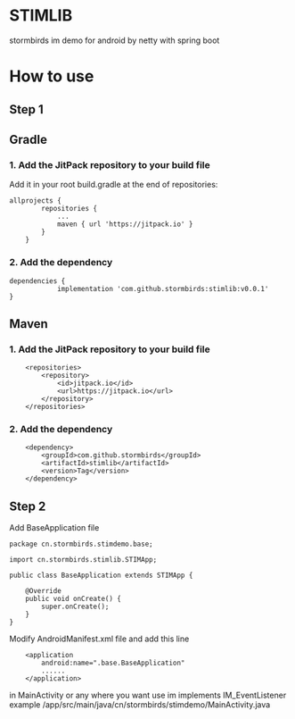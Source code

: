 # STIMLIB
stormbirds im demo for android by netty with spring boot

# How to use
## Step 1
## Gradle
###  1. Add the JitPack repository to your build file
Add it in your root build.gradle at the end of repositories:
```
allprojects {
		repositories {
			...
			maven { url 'https://jitpack.io' }
		}
	}
```
###  2. Add the dependency
```
dependencies {
	        implementation 'com.github.stormbirds:stimlib:v0.0.1'
}
```
## Maven
###  1. Add the JitPack repository to your build file
```
	<repositories>
		<repository>
		    <id>jitpack.io</id>
		    <url>https://jitpack.io</url>
		</repository>
	</repositories>
```
###  2. Add the dependency
```
	<dependency>
	    <groupId>com.github.stormbirds</groupId>
	    <artifactId>stimlib</artifactId>
	    <version>Tag</version>
	</dependency>
```
## Step 2
Add BaseApplication file
```
package cn.stormbirds.stimdemo.base;

import cn.stormbirds.stimlib.STIMApp;

public class BaseApplication extends STIMApp {

    @Override
    public void onCreate() {
        super.onCreate();
    }
}
```
 Modify AndroidManifest.xml file and add this line
```
    <application
        android:name=".base.BaseApplication"
        ......
    </application>
```
in MainActivity or any where you want use im implements IM_EventListener
example /app/src/main/java/cn/stormbirds/stimdemo/MainActivity.java

